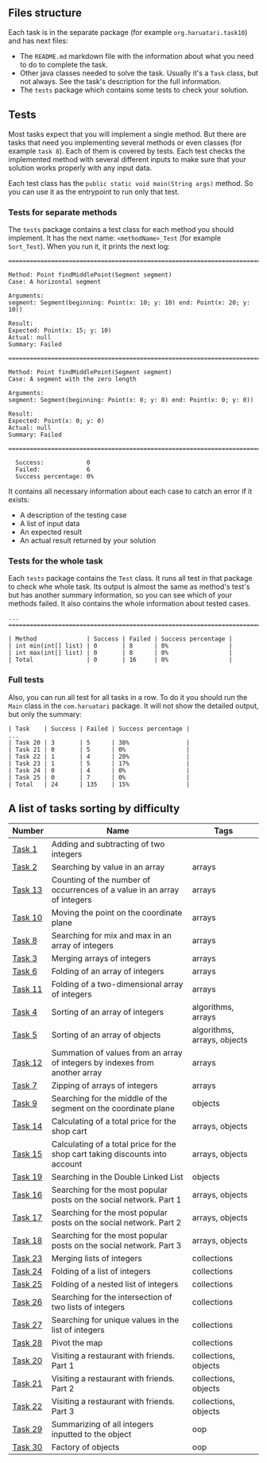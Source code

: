 ## Files structure

Each task is in the separate package (for example `org.haruatari.task10`) and has next files:

- The `README.md` markdown file with the information about what you need to do to complete the task.
- Other java classes needed to solve the task. Usually it's a `Task` class, but not always. See the task's
  description for the full information.
- The `tests` package which contains some tests to check your solution.

## Tests

Most tasks expect that you will implement a single method. But there are tasks that need you implementing several
methods or even classes (for example `task 8`). Each of them is covered by tests. Each test checks the implemented
method with several different inputs to make sure that your solution works properly with any input data.

Each test class has the `public static void main(String args)` method. So you can use it as the entrypoint to run only
that test.

### Tests for separate methods

The `tests` package contains a test class for each method you should implement. It has the next name:
`<methodName>_Test` (for example `Sort_Test`). When you run it, it prints the next log:

```
====================================================================================================

Method: Point findMiddlePoint(Segment segment)
Case: A horizontal segment

Arguments:
segment: Segment(beginning: Point(x: 10; y: 10) end: Point(x: 20; y: 10))

Result:
Expected: Point(x: 15; y: 10)
Actual: null
Summary: Failed

====================================================================================================

Method: Point findMiddlePoint(Segment segment)
Case: A segment with the zero length

Arguments:
segment: Segment(beginning: Point(x: 0; y: 0) end: Point(x: 0; y: 0))

Result:
Expected: Point(x: 0; y: 0)
Actual: null
Summary: Failed

====================================================================================================

  Success:            0   
  Failed:             6   
  Success percentage: 0%   
```

It contains all necessary information about each case to catch an error if it exists:

* A description of the testing case
* A list of input data
* An expected result
* An actual result returned by your solution

### Tests for the whole task

Each `tests` package contains the `Test` class. It runs all test in that package to check whe whole task. Its output
is almost the same as method's test's but has another summary information, so you can see which of your methods failed.
It also contains the whole information about tested cases.

```
...
====================================================================================================

| Method              | Success | Failed | Success percentage |
| int min(int[] list) | 0       | 8      | 0%                 |
| int max(int[] list) | 0       | 8      | 0%                 |
| Total               | 0       | 16     | 0%                 |
```

### Full tests

Also, you can run all test for all tasks in a row. To do it you should run the `Main` class in the `com.haruatari`
package. It will not show the detailed output, but only the summary:

```
| Task    | Success | Failed | Success percentage |
...
| Task 20 | 3       | 5      | 38%                |
| Task 21 | 0       | 5      | 0%                 |
| Task 22 | 1       | 4      | 20%                |
| Task 23 | 1       | 5      | 17%                |
| Task 24 | 0       | 4      | 0%                 |
| Task 25 | 0       | 7      | 0%                 |
| Total   | 24      | 135    | 15%                |
```

## A list of tasks sorting by difficulty

| Number                              | Name                                                                         | Tags                        |
|-------------------------------------|------------------------------------------------------------------------------|-----------------------------|
| [Task 1](src/com/haruatari/task1)   | Adding and subtracting of two integers                                       |                             |
| [Task 2](src/com/haruatari/task2)   | Searching by value in an array                                               | arrays                      |
| [Task 13](src/com/haruatari/task13) | Counting of the number of occurrences of a value in an array of integers     | arrays                      |
| [Task 10](src/com/haruatari/task10) | Moving the point on the coordinate plane                                     | arrays                      |
| [Task 8](src/com/haruatari/task8)   | Searching for mix and max in an array of integers                            | arrays                      |
| [Task 3](src/com/haruatari/task3)   | Merging arrays of integers                                                   | arrays                      |
| [Task 6](src/com/haruatari/task6)   | Folding of an array of integers                                              | arrays                      |
| [Task 11](src/com/haruatari/task11) | Folding of a two-dimensional array of integers                               | arrays                      |
| [Task 4](src/com/haruatari/task4)   | Sorting of an array of integers                                              | algorithms, arrays          |
| [Task 5](src/com/haruatari/task5)   | Sorting of an array of objects                                               | algorithms, arrays, objects |
| [Task 12](src/com/haruatari/task12) | Summation of values from an array of integers by indexes from another array  | arrays                      |
| [Task 7](src/com/haruatari/task7)   | Zipping of arrays of integers                                                | arrays                      |
| [Task 9](src/com/haruatari/task9)   | Searching for the middle of the segment on the coordinate plane              | objects                     |
| [Task 14](src/com/haruatari/task14) | Calculating of a total price for the shop cart                               | arrays, objects             |
| [Task 15](src/com/haruatari/task15) | Calculating of a total price for the shop cart taking discounts into account | arrays, objects             |
| [Task 19](src/com/haruatari/task19) | Searching in the Double Linked List                                          | objects                     |
| [Task 16](src/com/haruatari/task16) | Searching for the most popular posts on the social network. Part 1           | arrays, objects             |
| [Task 17](src/com/haruatari/task17) | Searching for the most popular posts on the social network. Part 2           | arrays, objects             |
| [Task 18](src/com/haruatari/task18) | Searching for the most popular posts on the social network. Part 3           | arrays, objects             |
| [Task 23](src/com/haruatari/task23) | Merging lists of integers                                                    | collections                 |
| [Task 24](src/com/haruatari/task24) | Folding of a list of integers                                                | collections                 |
| [Task 25](src/com/haruatari/task25) | Folding of a nested list of integers                                         | collections                 |
| [Task 26](src/com/haruatari/task26) | Searching for the intersection of two lists of integers                      | collections                 |
| [Task 27](src/com/haruatari/task27) | Searching for unique values in the list of integers                          | collections                 |
| [Task 28](src/com/haruatari/task28) | Pivot the map                                                                | collections                 |
| [Task 20](src/com/haruatari/task20) | Visiting a restaurant with friends. Part 1                                   | collections, objects        |
| [Task 21](src/com/haruatari/task21) | Visiting a restaurant with friends. Part 2                                   | collections, objects        |
| [Task 22](src/com/haruatari/task22) | Visiting a restaurant with friends. Part 3                                   | collections, objects        |
| [Task 29](src/com/haruatari/task29) | Summarizing of all integers inputted to the object                           | oop                         |
| [Task 30](src/com/haruatari/task30) | Factory of objects                                                           | oop                         |
